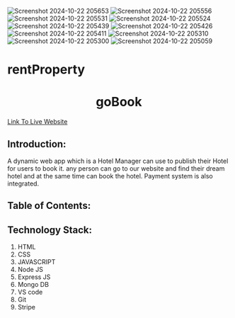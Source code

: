 ![Screenshot 2024-10-22 205653](https://github.com/user-attachments/assets/b1613efd-c2eb-4930-94ed-4fcbbcb98ce9)
![Screenshot 2024-10-22 205556](https://github.com/user-attachments/assets/14cad845-977e-4ecd-836b-55e1697a08f3)
![Screenshot 2024-10-22 205531](https://github.com/user-attachments/assets/651a837b-dac2-4e22-9b02-aa02be069c0b)
![Screenshot 2024-10-22 205524](https://github.com/user-attachments/assets/60720d47-7cb5-4037-b4a4-bc8a30513328)
![Screenshot 2024-10-22 205439](https://github.com/user-attachments/assets/3d16529b-3194-4c1a-867c-c8695f1c7e13)
![Screenshot 2024-10-22 205426](https://github.com/user-attachments/assets/a6642dd4-fb30-4c20-8694-c6ed2880c818)
![Screenshot 2024-10-22 205411](https://github.com/user-attachments/assets/85c5ab74-f3ea-484c-8dd5-ee2845e2d56a)
![Screenshot 2024-10-22 205310](https://github.com/user-attachments/assets/80df898d-3ae0-4366-a8f7-7aa56eeca5a5)
![Screenshot 2024-10-22 205300](https://github.com/user-attachments/assets/419ee9b6-6e33-48d6-868c-6f41095d6173)
![Screenshot 2024-10-22 205059](https://github.com/user-attachments/assets/e3e251b8-10de-4fb0-9a48-dc38904f5e4e)

# rentProperty

<h1 align="center">goBook</h1>
<p align="center">
</p>

<a href="https://rentproperty-3i5f.onrender.com">Link To Live Website  </a>


## Introduction:
  A dynamic web app which is a Hotel Manager can use to publish their Hotel for users to book it.
  any person can go to our website and find their dream hotel and at the same time can book the hotel.
  Payment system is also integrated.



## Table of Contents:

## Technology Stack:
  1) HTML
  2) CSS
  3) JAVASCRIPT
  4) Node JS
  5) Express JS
  6) Mongo DB
  7) VS code
  8) Git
  9) Stripe
  
  
